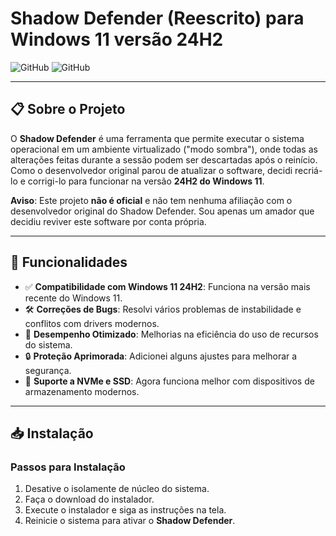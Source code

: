 # Shadow Defender (Reescrito) para Windows 11 versão 24H2

![GitHub](https://img.shields.io/badge/Status-Em%20Funcionando-yellow)
![GitHub](https://img.shields.io/badge/Plataforma-Windows%2011%2024H2-blue)

---

## 📋 Sobre o Projeto

O **Shadow Defender** é uma ferramenta que permite executar o sistema operacional em um ambiente virtualizado ("modo sombra"), onde todas as alterações feitas durante a sessão podem ser descartadas após o reinício. Como o desenvolvedor original parou de atualizar o software, decidi recriá-lo e corrigi-lo para funcionar na versão **24H2 do Windows 11**.

**Aviso**: Este projeto **não é oficial** e não tem nenhuma afiliação com o desenvolvedor original do Shadow Defender. Sou apenas um amador que decidiu reviver este software por conta própria.

---

## 🚀 Funcionalidades

- ✅ **Compatibilidade com Windows 11 24H2**: Funciona na versão mais recente do Windows 11.
- 🛠️ **Correções de Bugs**: Resolvi vários problemas de instabilidade e conflitos com drivers modernos.
- 🚀 **Desempenho Otimizado**: Melhorias na eficiência do uso de recursos do sistema.
- 🔒 **Proteção Aprimorada**: Adicionei alguns ajustes para melhorar a segurança.
- 📂 **Suporte a NVMe e SSD**: Agora funciona melhor com dispositivos de armazenamento modernos.

---

## 📥 Instalação

### Passos para Instalação
1. Desative o isolamente de núcleo do sistema.
2. Faça o download do instalador.
3. Execute o instalador e siga as instruções na tela.
4. Reinicie o sistema para ativar o **Shadow Defender**.